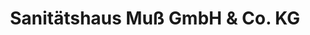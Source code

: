 ---
title: "Sanitätshaus Muß GmbH & Co. KG"
url: /schleiden/sanitaetshaus-muss-gmbh-und-co-kg/
shop: Sanitätshaus
---